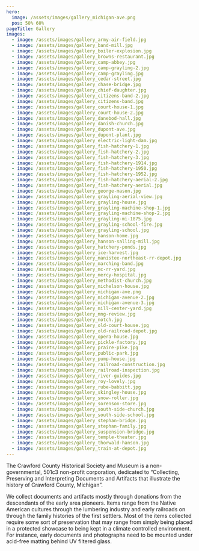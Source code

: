 ```yaml
---
hero:
  image: /assets/images/gallery_michigan-ave.png
  pos: 50% 60%
pageTitle: Gallery
images:
  - image: /assets/images/gallery_army-air-field.jpg
  - image: /assets/images/gallery_band-mill.jpg
  - image: /assets/images/gallery_boiler-explosion.jpg
  - image: /assets/images/gallery_browns-restaurant.jpg
  - image: /assets/images/gallery_camp-abbey.jpg
  - image: /assets/images/gallery_camp-grayling-2.jpg
  - image: /assets/images/gallery_camp-grayling.jpg
  - image: /assets/images/gallery_cedar-street.jpg
  - image: /assets/images/gallery_chase-bridge.jpg
  - image: /assets/images/gallery_chief-daughter.jpg
  - image: /assets/images/gallery_citizens-band-2.jpg
  - image: /assets/images/gallery_citizens-band.jpg
  - image: /assets/images/gallery_court-house-1.jpg
  - image: /assets/images/gallery_court-house-2.jpg
  - image: /assets/images/gallery_danebod-hall.jpg
  - image: /assets/images/gallery_danish-church.jpg
  - image: /assets/images/gallery_dupont-ave.jpg
  - image: /assets/images/gallery_dupont-plant.jpg
  - image: /assets/images/gallery_electric-light-dam.jpg
  - image: /assets/images/gallery_fish-hatchery-1.jpg
  - image: /assets/images/gallery_fish-hatchery-2.jpg
  - image: /assets/images/gallery_fish-hatchery-3.jpg
  - image: /assets/images/gallery_fish-hatchery-1914.jpg
  - image: /assets/images/gallery_fish-hatchery-1950.jpg
  - image: /assets/images/gallery_fish-hatchery-1952.jpg
  - image: /assets/images/gallery_fish-hatchery-aerial-2.jpg
  - image: /assets/images/gallery_fish-hatchery-aerial.jpg
  - image: /assets/images/gallery_george-mason.jpg
  - image: /assets/images/gallery_grayling-aerial-view.jpg
  - image: /assets/images/gallery_grayling-house.jpg
  - image: /assets/images/gallery_grayling-machine-shop-1.jpg
  - image: /assets/images/gallery_grayling-machine-shop-2.jpg
  - image: /assets/images/gallery_grayling-mi-1875.jpg
  - image: /assets/images/gallery_grayling-school-fire.jpg
  - image: /assets/images/gallery_grayling-school.jpg
  - image: /assets/images/gallery_hanson-home.jpg
  - image: /assets/images/gallery_hanson-salling-mill.jpg
  - image: /assets/images/gallery_hatchery-ponds.jpg
  - image: /assets/images/gallery_ice-harvest.jpg
  - image: /assets/images/gallery_manistee-northeast-rr-depot.jpg
  - image: /assets/images/gallery_marching-band.jpg
  - image: /assets/images/gallery_mc-rr-yard.jpg
  - image: /assets/images/gallery_mercy-hospital.jpg
  - image: /assets/images/gallery_methodist-church.jpg
  - image: /assets/images/gallery_michelson-house.jpg
  - image: /assets/images/gallery_michigan-ave.png
  - image: /assets/images/gallery_michigan-avenue-2.jpg
  - image: /assets/images/gallery_michigan-avenue-3.jpg
  - image: /assets/images/gallery_mill-center-yard.jpg
  - image: /assets/images/gallery_mng-review.jpg
  - image: /assets/images/gallery_notch.jpg
  - image: /assets/images/gallery_old-court-house.jpg
  - image: /assets/images/gallery_old-railroad-depot.jpg
  - image: /assets/images/gallery_opera-house.jpg
  - image: /assets/images/gallery_pickle-factory.jpg
  - image: /assets/images/gallery_praire-pike.jpg
  - image: /assets/images/gallery_public-park.jpg
  - image: /assets/images/gallery_pump-house.jpg
  - image: /assets/images/gallery_railroad-construction.jpg
  - image: /assets/images/gallery_railroad-inspection.jpg
  - image: /assets/images/gallery_river-guides.jpg
  - image: /assets/images/gallery_roy-lovely.jpg
  - image: /assets/images/gallery_rube-babbitt.jpg
  - image: /assets/images/gallery_skingley-house.jpg
  - image: /assets/images/gallery_snow-roller.jpg
  - image: /assets/images/gallery_sorenson-store.jpg
  - image: /assets/images/gallery_south-side-church.jpg
  - image: /assets/images/gallery_south-side-school.jpg
  - image: /assets/images/gallery_stephan-bridge.jpg
  - image: /assets/images/gallery_stephan-family.jpg
  - image: /assets/images/gallery_suspension-bridge.jpg
  - image: /assets/images/gallery_temple-theater.jpg
  - image: /assets/images/gallery_thorwald-hanson.jpg
  - image: /assets/images/gallery_train-at-depot.jpg
---
```

The Crawford County Historical Society and Museum is a non-governmental, 501c3 non-profit corporation, dedicated to “Collecting, Preserving and Interpreting Documents and Artifacts that illustrate the history of Crawford County, Michigan”.

We collect documents and artifacts mostly through donations from the descendants of the early area pioneers. Items range from the Native American cultures through the lumbering industry and early railroads on through the family histories of the first settlers. Most of the items collected require some sort of preservation that may range from simply being placed in a protected showcase to being kept in a climate controlled environment. For instance, early documents and photographs need to be mounted under acid-free matting behind UV filtered glass.